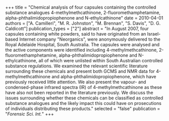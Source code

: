 +++
title = "Chemical analysis of four capsules containing the controlled substance analogues 4-methylmethcathinone, 2-fluoromethamphetamine, alpha-phthalimidopropiophenone and N-ethylcathinone"
date = 2010-04-01
authors = ["A. Camilleri", "M. R. Johnston", "M. Brennan", "S. Davis", "D. G. Caldicott"]
publication_types = ["2"]
abstract = "In August 2007, four capsules containing white powders, said to have originated from an Israel-based Internet company \"Neorganics\", were anonymously delivered to the Royal Adelaide Hospital, South Australia. The capsules were analysed and the active components were identified including 4-methylmethcathinone, 2-fluoromethamphetamine, alpha-phthalimidopropiophenone and N-ethylcathinone, all of which were unlisted within South Australian controlled substance regulations. We examined the relevant scientific literature surrounding these chemicals and present both GCMS and NMR data for 4-methylmethcathinone and alpha-phthalimidopropiophenone, which have previously received little attention. We also present the vapour- and condensed-phase infrared spectra (IR) of 4-methylmethcathinone as these have also not been reported in the literature previously. We discuss the issues surrounding whether these chemicals can be classified as controlled substance analogues and the likely impact this could have on prosecutions of individuals distributing these products."
selected = "false"
publication = "*Forensic Sci. Int.*"
+++

